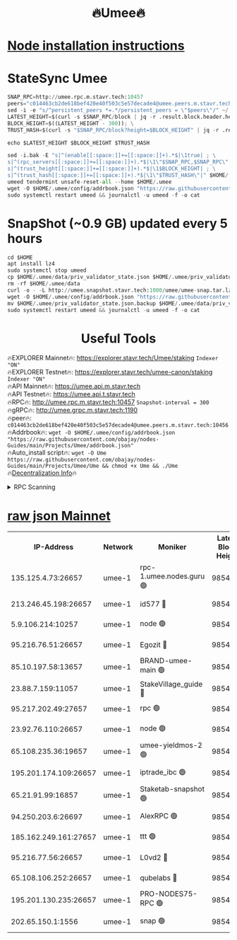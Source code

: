 <h1 align="center"> 🔥Umee🔥</h1>


[Node installation instructions](https://github.com/obajay/nodes-Guides/tree/main/Projects/Umee)
=
# StateSync Umee
```python
SNAP_RPC=http://umee.rpc.m.stavr.tech:10457
peers="c014463cb2de618bef420e40f503c5e57decade4@umee.peers.m.stavr.tech:10456"
sed -i -e "s/^persistent_peers *=.*/persistent_peers = \"$peers\"/" ~/.umee/config/config.toml
LATEST_HEIGHT=$(curl -s $SNAP_RPC/block | jq -r .result.block.header.height); \
BLOCK_HEIGHT=$((LATEST_HEIGHT - 300)); \
TRUST_HASH=$(curl -s "$SNAP_RPC/block?height=$BLOCK_HEIGHT" | jq -r .result.block_id.hash)

echo $LATEST_HEIGHT $BLOCK_HEIGHT $TRUST_HASH

sed -i.bak -E "s|^(enable[[:space:]]+=[[:space:]]+).*$|\1true| ; \
s|^(rpc_servers[[:space:]]+=[[:space:]]+).*$|\1\"$SNAP_RPC,$SNAP_RPC\"| ; \
s|^(trust_height[[:space:]]+=[[:space:]]+).*$|\1$BLOCK_HEIGHT| ; \
s|^(trust_hash[[:space:]]+=[[:space:]]+).*$|\1\"$TRUST_HASH\"|" $HOME/.umee/config/config.toml
umeed tendermint unsafe-reset-all --home $HOME/.umee
wget -O $HOME/.umee/config/addrbook.json "https://raw.githubusercontent.com/obajay/nodes-Guides/main/Projects/Umee/addrbook.json"
sudo systemctl restart umeed && journalctl -u umeed -f -o cat
```
# SnapShot (~0.9 GB) updated every 5 hours
```python
cd $HOME
apt install lz4
sudo systemctl stop umeed
cp $HOME/.umee/data/priv_validator_state.json $HOME/.umee/priv_validator_state.json.backup
rm -rf $HOME/.umee/data
curl -o - -L http://umee.snapshot.stavr.tech:1000/umee/umee-snap.tar.lz4 | lz4 -c -d - | tar -x -C $HOME/.umee --strip-components 2
wget -O $HOME/.umee/config/addrbook.json "https://raw.githubusercontent.com/obajay/nodes-Guides/main/Projects/Umee/addrbook.json"
mv $HOME/.umee/priv_validator_state.json.backup $HOME/.umee/data/priv_validator_state.json
sudo systemctl restart umeed && journalctl -u umeed -f -o cat
```
 <h1 align="center"> Useful Tools</h1>

🔥EXPLORER Mainnet🔥:      https://explorer.stavr.tech/Umee/staking             `Indexer "ON"` \
🔥EXPLORER Testnet🔥:        https://explorer.stavr.tech/umee-canon/staking      `Indexer "ON"` \
🔥API Mainnet🔥:                   https://umee.api.m.stavr.tech \
🔥API Testnet🔥:                     https://umee.api.t.stavr.tech \
🔥RPC🔥:                                   http://umee.rpc.m.stavr.tech:10457                     `Snapshot-interval = 300` \
🔥gRPC🔥:                              http://umee.grpc.m.stavr.tech:1190 \
🔥peer🔥:                     `c014463cb2de618bef420e40f503c5e57decade4@umee.peers.m.stavr.tech:10456` \
🔥Addrbook🔥:    ```wget -O $HOME/.umee/config/addrbook.json "https://raw.githubusercontent.com/obajay/nodes-Guides/main/Projects/Umee/addrbook.json"``` \
🔥Auto_install script🔥: ```wget -O Ume https://raw.githubusercontent.com/obajay/nodes-Guides/main/Projects/Umee/Ume && chmod +x Ume && ./Ume``` \
🔥[Decentralization Info](https://github.com/obajay/StateSync-snapshots/tree/main/Projects/Umee/Decentralization)🔥

<details>
<summary>RPC Scanning</summary>

<h2 align="center"> We scan nodes in real time every 4 hours. And we provide the final result of RPC endpoints.
We cannot influence the operation of these nodes in any way. </h2>


```python
If Voting Power is higher than 0 --> then the Node is a validator of the network and may be subject to attack and be a potential threat to the chain.
```
```python
We marked such validators with a red symbol
```

</details>

[raw json Mainnet](https://rpc-check.umeem.stavr.tech/umeem/rpc-umeem-result.json)
=



<table><tr><th>IP-Address</th><th>Network</th><th>Moniker</th><th>Latest Block Height</th><th>Earliest Block Height</th><th>Catching Up</th><th>Tx Index</th><th>Voting Power</th><th>Scan Time</th></tr><tr><td>135.125.4.73:26657</td><td>umee-1</td><td>rpc-1.umee.nodes.guru 🟢</td><td>9854364</td><td>5167386</td><td>False</td><td>on</td><td>0</td><td>2023-12-26T14:44:15.688086049UTC</td></tr><tr><td>213.246.45.198:26657</td><td>umee-1</td><td>id577 🔴</td><td>9854350</td><td>7100001</td><td>False</td><td>on</td><td>35108339</td><td>2023-12-26T14:42:53.139308670UTC</td></tr><tr><td>5.9.106.214:10257</td><td>umee-1</td><td>node 🟢</td><td>9854359</td><td>7942001</td><td>False</td><td>on</td><td>0</td><td>2023-12-26T14:43:48.417566453UTC</td></tr><tr><td>95.216.76.51:26657</td><td>umee-1</td><td>Egozit 🔴</td><td>9854364</td><td>8262001</td><td>False</td><td>off</td><td>38074929</td><td>2023-12-26T14:44:15.372954321UTC</td></tr><tr><td>85.10.197.58:13657</td><td>umee-1</td><td>BRAND-umee-main 🟢</td><td>9854353</td><td>8427832</td><td>False</td><td>on</td><td>0</td><td>2023-12-26T14:43:10.116232725UTC</td></tr><tr><td>23.88.7.159:11057</td><td>umee-1</td><td>StakeVillage_guide 🔴</td><td>9854358</td><td>9137726</td><td>False</td><td>on</td><td>1409127</td><td>2023-12-26T14:43:40.785062431UTC</td></tr><tr><td>95.217.202.49:27657</td><td>umee-1</td><td>rpc 🟢</td><td>9854357</td><td>9440090</td><td>False</td><td>on</td><td>0</td><td>2023-12-26T14:43:36.108513133UTC</td></tr><tr><td>23.92.76.110:26657</td><td>umee-1</td><td>node 🟢</td><td>9854371</td><td>9468001</td><td>False</td><td>on</td><td>0</td><td>2023-12-26T14:44:58.695251346UTC</td></tr><tr><td>65.108.235.36:19657</td><td>umee-1</td><td>umee-yieldmos-2 🟢</td><td>9854342</td><td>9575548</td><td>False</td><td>on</td><td>0</td><td>2023-12-26T14:42:09.809442481UTC</td></tr><tr><td>195.201.174.109:26657</td><td>umee-1</td><td>iptrade_ibc 🟢</td><td>9854354</td><td>9686001</td><td>False</td><td>on</td><td>0</td><td>2023-12-26T14:43:16.915754666UTC</td></tr><tr><td>65.21.91.99:16857</td><td>umee-1</td><td>Staketab-snapshot 🟢</td><td>9854354</td><td>9721001</td><td>False</td><td>off</td><td>0</td><td>2023-12-26T14:43:19.300077807UTC</td></tr><tr><td>94.250.203.6:26697</td><td>umee-1</td><td>AlexRPC 🟢</td><td>9854351</td><td>9722001</td><td>False</td><td>on</td><td>0</td><td>2023-12-26T14:43:03.751661476UTC</td></tr><tr><td>185.162.249.161:27657</td><td>umee-1</td><td>ttt 🟢</td><td>9854357</td><td>9733423</td><td>False</td><td>on</td><td>0</td><td>2023-12-26T14:43:36.415524477UTC</td></tr><tr><td>95.216.77.56:26657</td><td>umee-1</td><td>L0vd2 🔴</td><td>9854367</td><td>9754367</td><td>False</td><td>off</td><td>37213099</td><td>2023-12-26T14:44:33.086698228UTC</td></tr><tr><td>65.108.106.252:26657</td><td>umee-1</td><td>qubelabs 🔴</td><td>9854353</td><td>9761001</td><td>False</td><td>on</td><td>36554211</td><td>2023-12-26T14:43:10.512929240UTC</td></tr><tr><td>195.201.130.235:26657</td><td>umee-1</td><td>PRO-NODES75-RPC 🟢</td><td>9854358</td><td>9851444</td><td>False</td><td>on</td><td>0</td><td>2023-12-26T14:43:43.121215493UTC</td></tr><tr><td>202.65.150.1:1556</td><td>umee-1</td><td>snap 🟢</td><td>9854358</td><td>9852672</td><td>False</td><td>on</td><td>0</td><td>2023-12-26T14:43:43.986794016UTC</td></tr></table>
